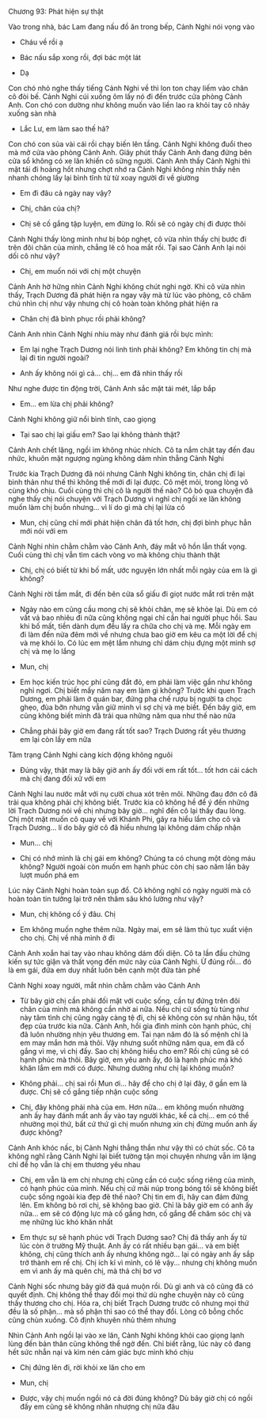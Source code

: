 




Chương 93: Phát hiện sự thật

Vào trong nhà, bác Lam đang nấu đồ ăn trong bếp, Cảnh Nghi nói vọng vào

- Cháu về rồi ạ

- Bác nấu sắp xong rồi, đợi bác một lát

- Dạ

Con chó nhỏ nghe thấy tiếng Cảnh Nghi về thì lon ton chạy liếm vào chân cô đòi bế. Cảnh Nghi cúi xuống ôm lấy nó đi đến trước cửa phòng Cảnh Anh. Con chó con dường như không muốn vào liền lao ra khỏi tay cô nhảy xuống sàn nhà

- Lắc Lư, em làm sao thế hả?

Con chó con sủa vài cái rồi chạy biến lên tầng. Cảnh Nghi không đuổi theo mà mở cửa vào phòng Cảnh Anh. Giây phút thấy Cảnh Anh đang đứng bên cửa sổ không có xe lăn khiến cô sững người. Cảnh Anh thấy Cảnh Nghi thì mặt tái đi hoảng hốt nhưng chợt nhớ ra Cảnh Nghi không nhìn thấy nên nhanh chóng lấy lại bình tĩnh từ từ xoay người đi về giường

- Em đi đâu cả ngày nay vậy?

- Chị, chân của chị?

- Chị sẽ cố gắng tập luyện, em đừng lo. Rồi sẽ có ngày chị đi được thôi

Cảnh Nghi thấy lòng mình như bị bóp nghẹt, cô vừa nhìn thấy chị bước đi trên đôi chân của mình, chẳng lẽ cô hoa mắt rồi. Tại sao Cảnh Anh lại nói dối cô như vậy?

- Chị, em muốn nói với chị một chuyện

Cảnh Anh hờ hững nhìn Cảnh Nghi không chút nghi ngờ. Khi cô vừa nhìn thấy, Trạch Dương đã phát hiện ra ngay vậy mà từ lúc vào phòng, cô chăm chú nhìn chị như vậy nhưng chị cô hoàn toàn không phát hiện ra

- Chân chị đã bình phục rồi phải không?

Cảnh Anh nhìn Cảnh Nghi nhíu mày như đánh giá rồi bực mình:

- Em lại nghe Trạch Dương nói linh tinh phải không? Em không tin chị mà lại đi tin người ngoài?

- Anh ấy không nói gì cả... chị... em đã nhìn thấy rồi

Như nghe được tin động trời, Cảnh Anh sắc mặt tái mét, lắp bắp

- Em... em lừa chị phải không?

Cảnh Nghi không giữ nổi bình tĩnh, cao giọng

- Tại sao chị lại giấu em? Sao lại không thành thật?

Cảnh Anh chết lặng, ngồi im không nhúc nhích. Cô ta nắm chặt tay đến đau nhức, khuôn mặt ngượng ngùng không dám nhìn thẳng Cảnh Nghi

Trước kia Trạch Dương đã nói nhưng Cảnh Nghi không tin, chân chị đi lại bình thản như thế thì không thể mới đi lại được. Cô mệt mỏi, trong lòng vô cùng khó chịu. Cuối cùng thì chị cô là người thế nào? Cô bỏ qua chuyện đã nghe thấy chị nói chuyện với Trạch Dương vì nghĩ chị ngồi xe lăn không muốn làm chị buồn nhưng... vì lí do gì mà chị lại lừa cô

- Mun, chị cũng chỉ mới phát hiện chân đã tốt hơn, chị đợi bình phục hẳn mới nói với em

Cảnh Nghi nhìn chằm chằm vào Cảnh Anh, đáy mắt vô hồn lẫn thất vọng. Cuối cùng thì chị vẫn tìm cách vòng vo mà không chịu thành thật

- Chị, chị có biết từ khi bố mất, ước nguyện lớn nhất mỗi ngày của em là gì không?

Cảnh Nghi rời tầm mắt, đi đến bên cửa sổ giấu đi giọt nước mắt rơi trên mặt

- Ngày nào em cũng cầu mong chị sẽ khỏi chân, mẹ sẽ khỏe lại. Dù em có vất vả bao nhiêu đi nữa cũng không ngại chỉ cần hai người phục hồi. Sau khi bố mất, tiền dành dụm đều lấy ra chữa cho chị và mẹ. Mỗi ngày em đi làm đến nửa đêm mới về nhưng chưa bao giờ em kêu ca một lời để chị và mẹ khỏi lo. Có lúc em mệt lắm nhưng chỉ dám chịu đựng một mình sợ chị và mẹ lo lắng

- Mun, chị

- Em học kiến trúc học phí cũng đắt đỏ, em phải làm việc gần như không nghỉ ngơi. Chị biết mấy năm nay em làm gì không? Trước khi quen Trạch Dương, em phải làm ở quán bar, đứng pha chế rượu bị người ta chọc ghẹo, đùa bỡn nhưng vẫn giữ mình vì sợ chị và mẹ biết. Đến bây giờ, em cũng không biết mình đã trải qua những năm qua như thế nào nữa

- Chẳng phải bây giờ em đang rất tốt sao? Trạch Dương rất yêu thương em lại còn lấy em nữa

Tâm trạng Cảnh Nghi càng kích động không nguôi

- Đúng vậy, thật may là bây giờ anh ấy đối với em rất tốt... tốt hơn cái cách mà chị đang đối xử với em

Cảnh Nghi lau nước mắt với nụ cười chua xót trên môi. Những đau đớn cô đã trải qua không phải chị không biết. Trước kia cô không hề để ý đến những lời Trạch Dương nói về chị nhưng bây giờ... nghĩ đến cô lại thấy đau lòng. Chị một mặt muốn cô quay về với Khánh Phi, gây ra hiểu lầm cho cô và Trạch Dương... lí do bây giờ cô đã hiểu nhưng lại không dám chấp nhận

- Mun... chị

- Chị có nhớ mình là chị gái em không? Chúng ta có chung một dòng máu không? Người ngoài còn muốn em hạnh phúc còn chị sao năm lần bảy lượt muốn phá em

Lúc này Cảnh Nghi hoàn toàn sụp đổ. Cô không nghĩ có ngày người mà cô hoàn toàn tin tưởng lại trở nên thâm sâu khó lường như vậy?

- Mun, chị không cố ý đâu. Chị

- Em không muốn nghe thêm nữa. Ngày mai, em sẽ làm thủ tục xuất viện cho chị. Chị về nhà mình ở đi

Cảnh Anh xoắn hai tay vào nhau không dám đối diện. Cô ta lần đầu chứng kiến sự tức giận và thất vọng đến mức này của Cảnh Nghi. Ừ đúng rồi... đó là em gái, đứa em duy nhất luôn bên cạnh một đứa tàn phế

Cảnh Nghi xoay người, mắt nhìn chằm chằm vào Cảnh Anh

- Từ bây giờ chị cần phải đối mặt với cuộc sống, cần tự đứng trên đôi chân của mình mà không cần nhờ ai nữa. Nếu chị cứ sống tù túng như này tâm tình chị cũng ngày càng tệ đi, chị sẽ không còn sự nhân hậu, tốt đẹp của trước kia nữa. Cảnh Anh, hồi gia đình mình còn hạnh phúc, chị đã luôn nhường nhịn yêu thương em. Tai nạn năm đó là số mệnh chỉ là em may mắn hơn mà thôi. Vậy nhưng suốt những năm qua, em đã cố gắng vì mẹ, vì chị đấy. Sao chị không hiểu cho em? Rồi chị cũng sẽ có hạnh phúc mà thôi. Bây giờ, em yêu anh ấy, đó là hạnh phúc mà khó khăn lắm em mới có được. Nhưng dường như chị lại không muốn?

- Không phải... chị sai rồi Mun ơi... hãy để cho chị ở lại đây, ở gần em là được. Chị sẽ cố gắng tiếp nhận cuộc sống

- Chị, đây không phải nhà của em. Hơn nữa... em không muốn nhường anh ấy hay đánh mất anh ấy vào tay người khác, kể cả chị... em có thể nhường mọi thứ, bất cứ thứ gì chị muốn nhưng xin chị đừng muốn anh ấy được không?

Cảnh Anh khóc nấc, bị Cảnh Nghi thẳng thắn như vậy thì có chút sốc. Cô ta không nghĩ rằng Cảnh Nghi lại biết tường tận mọi chuyện nhưng vẫn im lặng chỉ để họ vẫn là chị em thương yêu nhau

- Chị, em vẫn là em chị nhưng chị cũng cần có cuộc sống riêng của mình, có hạnh phúc của mình. Nếu chị cứ mãi núp trong bóng tối sẽ không biết cuộc sống ngoài kia đẹp đẽ thế nào? Chị tin em đi, hãy can đảm đứng lên. Em không bỏ rơi chị, sẽ không bao giờ. Chỉ là bây giờ em có anh ấy nữa... em sẽ có động lực mà cố gắng hơn, cố gắng để chăm sóc chị và mẹ những lúc khó khăn nhất

- Em thực sự sẽ hạnh phúc với Trạch Dương sao? Chị đã thấy anh ấy từ lúc còn ở trường Mỹ thuật. Anh ấy có rất nhiều bạn gái... và em biết không, chị cũng thích anh ấy nhưng không ngờ... lại có ngày anh ấy sắp trở thành em rể chị. Chị ích kỉ vì mình, có lẽ vậy... nhưng chị không muốn em vì anh ấy mà quên chị, mà thả chị bơ vơ

Cảnh Nghi sốc nhưng bây giờ đã quá muộn rồi. Dù gì anh và cô cũng đã có quyết định. Chị không thể thay đổi mọi thứ dù nghe chuyện này cô cũng thấy thương cho chị. Hóa ra, chị biết Trạch Dương trước cô nhưng mọi thứ đều là số phận... mà số phận thì sao có thể thay đổi. Lòng cô bỗng chốc cũng chùn xuống. Cô định khuyên nhủ thêm nhưng

Nhìn Cảnh Anh ngồi lại vào xe lăn, Cảnh Nghi không khỏi cao giọng lạnh lùng đến bản thân cũng không thể ngờ đến. Chỉ biết rằng, lúc này cô đang hết sức nhẫn nại và kìm nén cảm giác bực mình khó chịu

- Chị đứng lên đi, rời khỏi xe lăn cho em

- Mun, chị

- Được, vậy chị muốn ngồi nó cả đời đúng không? Dù bây giờ chị có ngồi đấy em cũng sẽ không nhân nhượng chị nữa đâu




